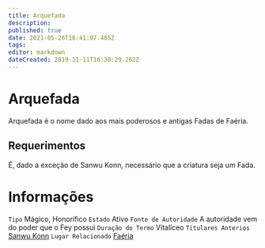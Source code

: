 ```yaml
---
title: Arquefada
description: 
published: true
date: 2021-05-26T16:41:07.485Z
tags: 
editor: markdown
dateCreated: 2019-11-11T16:30:29.262Z
---
```


<!-- SUBTITLE: Visão geral sobre Arquefey -->

# Arquefada
Arquefada é o nome dado aos mais poderosos e antigas Fadas de Faéria.

## Requerimentos
É, dado a exceção de Sanwu Konn, necessário que a criatura seja um Fada.

# Informações
`Tipo` Mágico, Honorífico
`Estado` Ativo
`Fonte de Autoridade` A autoridade vem do poder que o Fey possui
`Duração do Termo` Vitalíceo
`Titulares Anterios` [Sanwu Konn]()
`Lugar Relacionado` [Faéria](http://localhost/lugares/faeria#faeria)